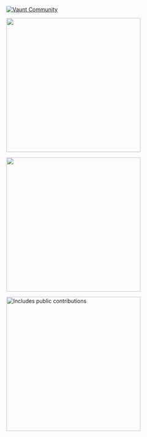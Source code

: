 

[![Vaunt Community](https://api.vaunt.dev/v1/github/entities/mindsdb/repositories/mindsdb/badges/community)](https://community.vaunt.dev/board/mindsdb/repository/mindsdb)

<p>
  <img src="https://api.vaunt.dev/v1/github/entities/mindsdb/repositories/mindsdb/contributors?format=svg&limit=30" width="350" />
</p>

<p>
  <img decoding="async" loading="lazy" src="https://api.vaunt.dev/v1/github/entities/jeff1010322/achievements?format=svg&limit=20" width="350" />
</p>

<p>
    <a href="https://vaunt.dev">
        <img src="https://api.vaunt.dev/v1/github/entities/JayOaks/contributions?format=svg" width="350" title="Includes public contributions"/>
    </a>
</p>
